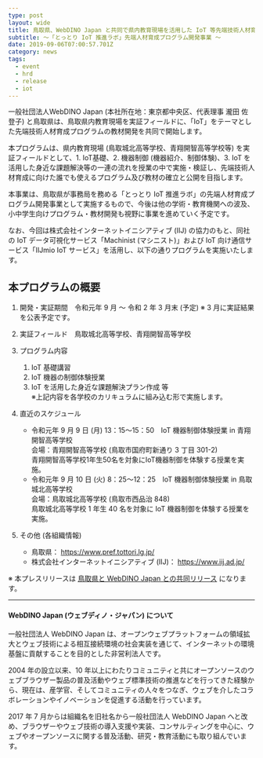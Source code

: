 ```yaml
---
type: post
layout: wide
title: 鳥取県、WebDINO Japan と共同で県内教育現場を活用した IoT 等先端技術人材育成プログラム開発をスタート 【プレスリリース】
subtitle: ～「とっとり IoT 推進ラボ」先端人材育成プログラム開発事業 ～
date: 2019-09-06T07:00:57.701Z
category: news
tags:
  - event
  - hrd
  - release
  - iot
---
```

一般社団法人WebDINO Japan (本社所在地：東京都中央区、代表理事 瀧田 佐登子) と鳥取県は、鳥取県内教育現場を実証フィールドに、「IoT」をテーマとした先端技術人材育成プログラムの教材開発を共同で開始します。

本プログラムは、県内教育現場 (鳥取城北高等学校、青翔開智高等学校等) を実証フィールドとして、1. IoT基礎、2. 機器制御 (機器紹介、制御体験)、3. IoT を活用した身近な課題解決等の一連の流れを授業の中で実施・検証し、先端技術人材育成に向けた誰でも使えるプログラム及び教材の確立と公開を目指します。

本事業は、鳥取県が事務局を務める「とっとり IoT 推進ラボ」の先端人材育成プログラム開発事業として実施するもので、今後は他の学術・教育機関への波及、小中学生向けプログラム・教材開発も視野に事業を進めていく予定です。

なお、今回は株式会社インターネットイニシアティブ (IIJ) の協力のもと、同社の IoT データ可視化サービス「Machinist (マシニスト)」および IoT 向け通信サービス「IIJmio IoT サービス」を活用し、以下の通りプログラムを実施いたします。

## 本プログラムの概要

1. 開発・実証期間　令和元年 9 月 ～ 令和 2 年 3 月末 (予定) ※ 3 月に実証結果を公表予定です。
2. 実証フィールド　鳥取城北高等学校、青翔開智高等学校
3. プログラム内容

   1. IoT 基礎講習
   2. IoT 機器の制御体験授業
   3. IoT を活用した身近な課題解決プラン作成 等\
      ※上記内容を各学校のカリキュラムに組み込む形で実施します。
4. 直近のスケジュール

   * 令和元年 9 月 9 日 (月) 13：15～15：50　IoT 機器制御体験授業 in 青翔開智高等学校
     \
          会場：青翔開智高等学校 (鳥取市国府町新通り 3 丁目 301-2)
     \
          青翔開智高等学校1年生50名を対象にIoT機器制御を体験する授業を実施。
   * 令和元年 9 月 10 日 (火) 8：25～12：25　IoT 機器制御体験授業 in 鳥取城北高等学校
     \
          会場：鳥取城北高等学校 (鳥取市西品治 848)
     \
          鳥取城北高等学校 1 年生 40 名を対象に IoT 機器制御を体験する授業を実施。
5. その他 (各組織情報)

   * 鳥取県： https://www.pref.tottori.lg.jp/
   * 株式会社インターネットイニシアティブ (IIJ)： https://www.iij.ad.jp/

※ 本プレスリリースは [鳥取県と WebDINO Japan との共同リリース](https://db.pref.tottori.jp/pressrelease.nsf/webview/499E4EB9C39A63C34925846D000221CA) になります。

<hr>

#### WebDINO Japan (ウェブディノ・ジャパン) について

一般社団法人 WebDINO Japan は、オープンウェブプラットフォームの領域拡大とウェブ技術による相互接続環境の社会実装を通じて、インターネットの環境基盤に貢献することを目的とした非営利法人です。

2004 年の設立以来、10 年以上にわたりコミュニティと共にオープンソースのウェブブラウザー製品の普及活動やウェブ標準技術の推進などを行ってきた経験から、現在は、産学官、そしてコミュニティの人々をつなぎ、ウェブを介したコラボレーションやイノベーションを促進する活動を行っています。

2017 年 7 月からは組織名を旧社名から一般社団法人 WebDINO Japan へと改め、ブラウザーやウェブ技術の導入支援や実装、コンサルティングを中心に、ウェブやオープンソースに関する普及活動、研究・教育活動にも取り組んでいます。
